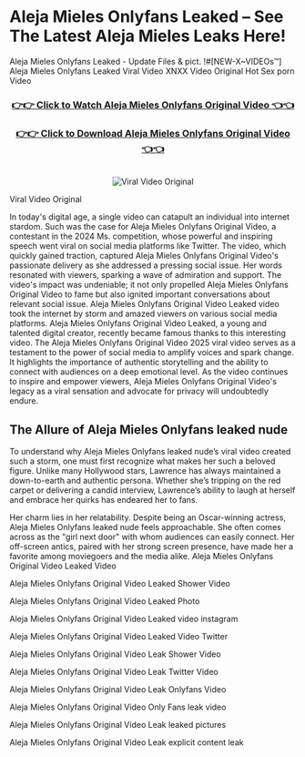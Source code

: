 # Aleja Mieles Onlyfans Leaked – See The Latest Aleja Mieles Leaks Here!

Aleja Mieles Onlyfans Leaked - Update Files & pict. !#[NEW-X~VIDEOs™] Aleja Mieles Onlyfans Leaked Viral Video XNXX Video Original Hot Sex porn Video
<br>
<div align="center">
<h3><a href="https://links2leaks.com?utm_source=alejamieles&utm_medium=gitlong" rel="nofollow">👉👉 Click to Watch Aleja Mieles Onlyfans Original Video 👈👈</a></h3>
<h3><a href="https://links2leaks.com?utm_source=alejamieles&utm_medium=gitlong" rel="nofollow">👉👉 Click to Download Aleja Mieles Onlyfans Original Video 👈👈</a></h3>
<br>
<a href="https://links2leaks.com?utm_source=alejamieles&utm_medium=gitlong" rel="nofollow"><img src="https://i.ibb.co/Gkj2r4b/banner.png" alt="Viral Video Original" style="max-width: 100%; display: inline-block;" data-target="animated-image.originalImage"></a>
</div>

Viral Video Original

In today's digital age, a single video can catapult an individual into internet stardom. Such was the case for Aleja Mieles Onlyfans Original Video, a contestant in the 2024 Ms. competition, whose powerful and inspiring speech went viral on social media platforms like Twitter.
The video, which quickly gained traction, captured Aleja Mieles Onlyfans Original Video's passionate delivery as she addressed a pressing social issue. Her words resonated with viewers, sparking a wave of admiration and support. The video's impact was undeniable; it not only propelled Aleja Mieles Onlyfans Original Video to fame but also ignited important conversations about relevant social issue.
Aleja Mieles Onlyfans Original Video Leaked video took the internet by storm and amazed viewers on various social media platforms. Aleja Mieles Onlyfans Original Video Leaked, a young and talented digital creator, recently became famous thanks to this interesting video.
The Aleja Mieles Onlyfans Original Video 2025 viral video serves as a testament to the power of social media to amplify voices and spark change. It highlights the importance of authentic storytelling and the ability to connect with audiences on a deep emotional level. As the video continues to inspire and empower viewers, Aleja Mieles Onlyfans Original Video's legacy as a viral sensation and advocate for privacy will undoubtedly endure.

<h2>The Allure of Aleja Mieles Onlyfans leaked nude</h2>


To understand why Aleja Mieles Onlyfans leaked nude’s viral video created such a storm, one must first recognize what makes her such a beloved figure. Unlike many Hollywood stars, Lawrence has always maintained a down-to-earth and authentic persona. Whether she’s tripping on the red carpet or delivering a candid interview, Lawrence’s ability to laugh at herself and embrace her quirks has endeared her to fans.

Her charm lies in her relatability. Despite being an Oscar-winning actress, Aleja Mieles Onlyfans leaked nude feels approachable. She often comes across as the "girl next door" with whom audiences can easily connect. Her off-screen antics, paired with her strong screen presence, have made her a favorite among moviegoers and the media alike.
Aleja Mieles Onlyfans Original Video Leaked Video

Aleja Mieles Onlyfans Original Video Leaked Shower Video

Aleja Mieles Onlyfans Original Video Leaked Photo

Aleja Mieles Onlyfans Original Video Leaked video instagram

Aleja Mieles Onlyfans Original Video Leaked Video Twitter

Aleja Mieles Onlyfans Original Video Leak Shower Video

Aleja Mieles Onlyfans Original Video Leak Twitter Video

Aleja Mieles Onlyfans Original Video Leak Onlyfans Video

Aleja Mieles Onlyfans Original Video Only Fans leak video

Aleja Mieles Onlyfans Original Video Leak leaked pictures

Aleja Mieles Onlyfans Original Video Leak explicit content leak